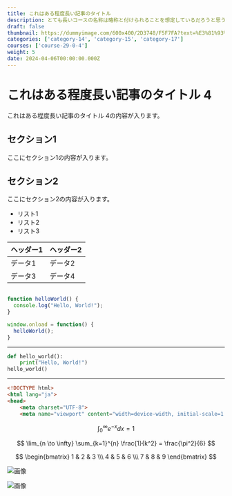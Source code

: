 ```yaml
---
title: これはある程度長い記事のタイトル
description: とても長いコースの名称は略称と付けられることを想定しているだろうと思う の記事 4
draft: false
thumbnail: https://dummyimage.com/600x400/2D3748/F5F7FA?text=%E3%81%93%E3%82%8C%E3%81%AF%E3%81%82%E3%82%8B%E7%A8%8B%E5%BA%A6%E9%95%B7%E3%81%84%E8%A8%98%E4%BA%8B%E3%81%AE%E3%82%BF%E3%82%A4%E3%83%88%E3%83%AB
categories: ['category-14', 'category-15', 'category-17']
courses: ['course-29-0-4']
weight: 5
date: 2024-04-06T00:00:00.000Z
---
```


# これはある程度長い記事のタイトル 4

これはある程度長い記事のタイトル 4の内容が入ります。

## セクション1
ここにセクション1の内容が入ります。

## セクション2
ここにセクション2の内容が入ります。

- リスト1
- リスト2
- リスト3

| ヘッダー1 | ヘッダー2 |
| --------- | --------- |
| データ1   | データ2   |
| データ3   | データ4   |

```javascript

function helloWorld() {
  console.log("Hello, World!");
}

window.onload = function() {
  helloWorld();
}

```

---

```python
def hello_world():
    print("Hello, World!")
hello_world()
```

---

```html
<!DOCTYPE html>
<html lang="ja">
<head>
    <meta charset="UTF-8">
    <meta name="viewport" content="width=device-width, initial-scale=1.0">
```

$$
\int_{0}^{\infty} e^{-x} dx = 1
$$

$$
\lim_{n \to \infty} \sum_{k=1}^{n} \frac{1}{k^2} = \frac{\pi^2}{6}
$$

$$
\begin{bmatrix}
1 & 2 & 3 \\\
4 & 5 & 6 \\\
7 & 8 & 9
\end{bmatrix}
$$

![画像](https://dummyimage.com/320x180/2D3748/F5F7FA?text=%E3%81%93%E3%82%8C%E3%81%AF%E3%81%82%E3%82%8B%E7%A8%8B%E5%BA%A6%E9%95%B7%E3%81%84%E8%A8%98%E4%BA%8B%E3%81%AE%E3%82%BF%E3%82%A4%E3%83%88%E3%83%AB+4)

![画像](https://dummyimage.com/640x360/1A202C/EDF2F7?text=%E3%81%93%E3%82%8C%E3%81%AF%E3%81%82%E3%82%8B%E7%A8%8B%E5%BA%A6%E9%95%B7%E3%81%84%E8%A8%98%E4%BA%8B%E3%81%AE%E3%82%BF%E3%82%A4%E3%83%88%E3%83%AB+4)